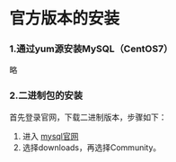 官方版本的安装
================================================================================
### 1.通过yum源安装MySQL（CentOS7）
略

### 2.二进制包的安装
首先登录官网，下载二进制版本，步骤如下：
1. 进入 [mysql官网](www.mysql.com)
2. 选择downloads，再选择Community。

